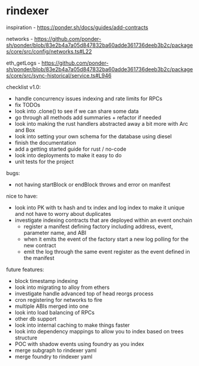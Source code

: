 # rindexer

inspiration - https://ponder.sh/docs/guides/add-contracts

networks - https://github.com/ponder-sh/ponder/blob/83e2b4a7a05d847832ba60adde361736deeb3b2c/packages/core/src/config/networks.ts#L22

eth_getLogs - https://github.com/ponder-sh/ponder/blob/83e2b4a7a05d847832ba60adde361736deeb3b2c/packages/core/src/sync-historical/service.ts#L946

checklist v1.0:
- handle concurrency issues indexing and rate limits for RPCs
- fix TODOs
- look into .clone() to see if we can share some data
- go through all methods add summaries + refactor if needed
- look into making the rust handlers abstracted away a bit more with Arc and Box
- look into setting your own schema for the database using diesel
- finish the documentation
- add a getting started guide for rust / no-code
- look into deployments to make it easy to do
- unit tests for the project

bugs:
- not having startBlock or endBlock throws and error on manifest

nice to have:
- look into PK with tx hash and tx index and log index to make it unique and not have to worry about duplicates
- investigate indexing contracts that are deployed within an event onchain
  - register a manifest defining factory including address, event, parameter name, and ABI
  - when it emits the event of the factory start a new log polling for the new contract
  - emit the log through the same event register as the event defined in the manifest

future features:
- block timestamp indexing
- look into migrating to alloy from ethers
- investigate handle advanced top of head reorgs process
- cron registering for networks to fire
- multiple ABIs merged into one
- look into load balancing of RPCs
- other db support
- look into internal caching to make things faster
- look into dependency mappings to allow you to index based on trees structure
- POC with shadow events using foundry as you index
- merge subgraph to rindexer yaml
- merge foundry to rindexer yaml
